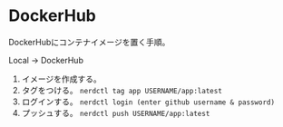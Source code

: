 # DockerHub

DockerHubにコンテナイメージを置く手順。

Local -> DockerHub

1. イメージを作成する。
2. タグをつける。 `nerdctl tag app USERNAME/app:latest`
3. ログインする。 `nerdctl login (enter github username & password)`
4. プッシュする。 `nerdctl push USERNAME/app:latest`

